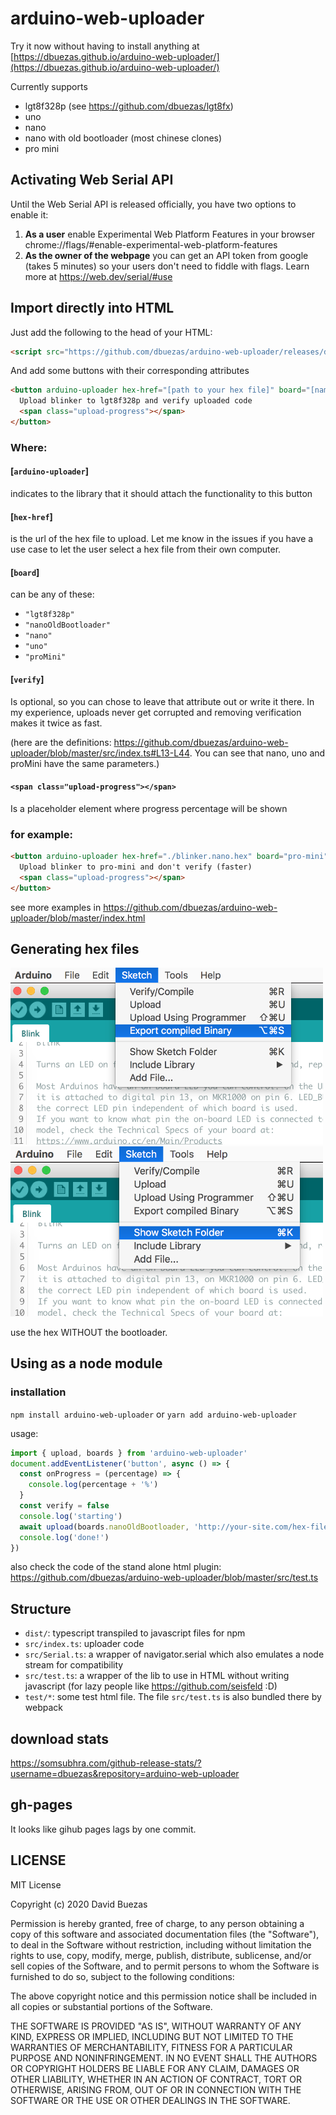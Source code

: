 # arduino-web-uploader

Try it now without having to install anything at [https://dbuezas.github.io/arduino-web-uploader/](https://dbuezas.github.io/arduino-web-uploader/)

Currently supports

- lgt8f328p (see https://github.com/dbuezas/lgt8fx)
- uno
- nano
- nano with old bootloader (most chinese clones)
- pro mini

## Activating Web Serial API

Until the Web Serial API is released officially, you have two options to enable it:

1. **As a user** enable Experimental Web Platform Features in your browser chrome://flags/#enable-experimental-web-platform-features
2. **As the owner of the webpage** you can get an API token from google (takes 5 minutes) so your users don't need to fiddle with flags. Learn more at https://web.dev/serial/#use

## Import directly into HTML

Just add the following to the head of your HTML:

```html
<script src="https://github.com/dbuezas/arduino-web-uploader/releases/download/v1.0.0/main.js"></script>
```

And add some buttons with their corresponding attributes

```html
<button arduino-uploader hex-href="[path to your hex file]" board="[name of the board]" verify [optional]>
  Upload blinker to lgt8f328p and verify uploaded code
  <span class="upload-progress"></span>
</button>
```

### Where:

#### [`arduino-uploader`]

indicates to the library that it should attach the functionality to this button

#### [`hex-href`]

is the url of the hex file to upload. Let me know in the issues if you have a use case to let the user select a hex file from their own computer.

#### [`board`]

can be any of these:

- `"lgt8f328p"`
- `"nanoOldBootloader"`
- `"nano"`
- `"uno"`
- `"proMini"`

#### [`verify`]

Is optional, so you can chose to leave that attribute out or write it there. In my experience, uploads never get corrupted and removing verification makes it twice as fast.

(here are the definitions: https://github.com/dbuezas/arduino-web-uploader/blob/master/src/index.ts#L13-L44. You can see that nano, uno and proMini have the same parameters.)

#### `<span class="upload-progress"></span>`

Is a placeholder element where progress percentage will be shown

### for example:

```html
<button arduino-uploader hex-href="./blinker.nano.hex" board="pro-mini">
  Upload blinker to pro-mini and don't verify (faster)
  <span class="upload-progress"></span>
</button>
```

see more examples in https://github.com/dbuezas/arduino-web-uploader/blob/master/index.html

## Generating hex files

<img src="./docs/export-hex.png" alt="Export the hex file" width="500"/>
<img src="./docs/open-folder.png" alt="Open the folder where it was stored" width="500"/>

use the hex WITHOUT the bootloader.

## Using as a node module

### installation

`npm install arduino-web-uploader`
or
`yarn add arduino-web-uploader`

usage:

```js
import { upload, boards } from 'arduino-web-uploader'
document.addEventListener('button', async () => {
  const onProgress = (percentage) => {
    console.log(percentage + '%')
  }
  const verify = false
  console.log('starting')
  await upload(boards.nanoOldBootloader, 'http://your-site.com/hex-file.hex', onProgress, verify)
  console.log('done!')
})
```

also check the code of the stand alone html plugin: https://github.com/dbuezas/arduino-web-uploader/blob/master/src/test.ts

## Structure

- `dist/`: typescript transpiled to javascript files for npm
- `src/index.ts`: uploader code
- `src/Serial.ts`: a wrapper of navigator.serial which also emulates a node stream for compatibility
- `src/test.ts`: a wrapper of the lib to use in HTML without writing javascript (for lazy people like https://github.com/seisfeld :D)
- `test/*`: some test html file. The file `src/test.ts` is also bundled there by webpack

## download stats

https://somsubhra.com/github-release-stats/?username=dbuezas&repository=arduino-web-uploader

## gh-pages

It looks like gihub pages lags by one commit.

## LICENSE

MIT License

Copyright (c) 2020 David Buezas

Permission is hereby granted, free of charge, to any person obtaining a copy
of this software and associated documentation files (the "Software"), to deal
in the Software without restriction, including without limitation the rights
to use, copy, modify, merge, publish, distribute, sublicense, and/or sell
copies of the Software, and to permit persons to whom the Software is
furnished to do so, subject to the following conditions:

The above copyright notice and this permission notice shall be included in all
copies or substantial portions of the Software.

THE SOFTWARE IS PROVIDED "AS IS", WITHOUT WARRANTY OF ANY KIND, EXPRESS OR
IMPLIED, INCLUDING BUT NOT LIMITED TO THE WARRANTIES OF MERCHANTABILITY,
FITNESS FOR A PARTICULAR PURPOSE AND NONINFRINGEMENT. IN NO EVENT SHALL THE
AUTHORS OR COPYRIGHT HOLDERS BE LIABLE FOR ANY CLAIM, DAMAGES OR OTHER
LIABILITY, WHETHER IN AN ACTION OF CONTRACT, TORT OR OTHERWISE, ARISING FROM,
OUT OF OR IN CONNECTION WITH THE SOFTWARE OR THE USE OR OTHER DEALINGS IN THE
SOFTWARE.
